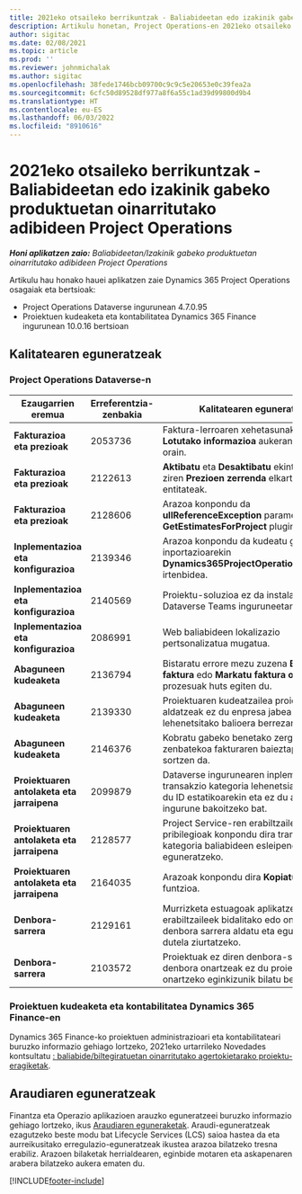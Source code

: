 ```yaml
---
title: 2021eko otsaileko berrikuntzak - Baliabideetan edo izakinik gabeko produktuetan oinarritutako adibideen Project Operations
description: Artikulu honetan, Project Operations-en 2021eko otsaileko bertsioan eskuragarri dauden kalitate-eguneratzeei buruzko informazioa ematen da, baliabideetan oinarritutako edo biltegiratu gabeko agertokietarako.
author: sigitac
ms.date: 02/08/2021
ms.topic: article
ms.prod: ''
ms.reviewer: johnmichalak
ms.author: sigitac
ms.openlocfilehash: 38fede1746bcb09700c9c9c5e20653e0c39fea2a
ms.sourcegitcommit: 6cfc50d89528df977a8f6a55c1ad39d99800d9b4
ms.translationtype: HT
ms.contentlocale: eu-ES
ms.lasthandoff: 06/03/2022
ms.locfileid: "8910616"
---
```

# <a name="whats-new-february-2021---project-operations-for-resourcenon-stocked-based-scenarios"></a>2021eko otsaileko berrikuntzak - Baliabideetan edo izakinik gabeko produktuetan oinarritutako adibideen Project Operations

_**Honi aplikatzen zaio:** Baliabideetan/Izakinik gabeko produktuetan oinarritutako adibideen Project Operations_

Artikulu hau honako hauei aplikatzen zaie Dynamics 365 Project Operations osagaiak eta bertsioak:

- Project Operations Dataverse ingurunean 4.7.0.95
- Proiektuen kudeaketa eta kontabilitatea Dynamics 365 Finance ingurunean 10.0.16 bertsioan 

## <a name="quality-updates"></a>Kalitatearen eguneratzeak

### <a name="project-operations-on-dataverse"></a>Project Operations Dataverse-n

| **Ezaugarrien eremua** | **Erreferentzia-zenbakia** | **Kalitatearen eguneratzea** |
| --- | --- | --- |
| **Fakturazioa eta prezioak** | 2053736 | Faktura-lerroaren xehetasunak **Faktura** > **Lotutako informazioa** aukeran daude orain. |
| **Fakturazioa eta prezioak** | 2122613 | **Aktibatu** eta **Desaktibatu** ekintzak kendu ziren **Prezioen zerrenda** elkarteko entitateak. |
| **Fakturazioa eta prezioak** | 2128606 | Arazoa konpondu da **ullReferenceException** parametroarekin **GetEstimatesForProject** pluginean. |
| **Inplementazioa eta konfigurazioa** | 2139346 | Arazoa konpondu da kudeatu gabeko inportazioarekin **Dynamics365ProjectOperationsDualWrite** irtenbidea. |
| **Inplementazioa eta konfigurazioa** | 2140569 | Proiektu-soluzioa ez da instalatu behar Dataverse Teams inguruneetan. |
| **Inplementazioa eta konfigurazioa** | 2086991 | Web baliabideen lokalizazio pertsonalizatua mugatua. |
| **Abaguneen kudeaketa** | 2136794 | Bistaratu errore mezu zuzena **Berretsi faktura** edo **Markatu faktura ordainduta** prozesuak huts egiten du. |
| **Abaguneen kudeaketa** | 2139330 | Proiektuaren kudeatzailea proiektu batean aldatzeak ez du enpresa jabea lehenetsitako balioera berrezarri behar. |
| **Abaguneen kudeaketa** | 2146376 | Kobratu gabeko benetako zergaren zenbatekoa fakturaren baieztapenetik sortzen da. |
| **Proiektuaren antolaketa eta jarraipena** | 2099879 | Dataverse ingurunearen inplementazioak transakzio kategoria lehenetsia sortu behar du ID estatikoarekin eta ez du ausaz sortu ingurune bakoitzeko bat. |
| **Proiektuaren antolaketa eta jarraipena** | 2128577 | Project Service-ren erabiltzaile pribilegioak konpondu dira transakzio kategoria baliabideen esleipenean eguneratzeko. |
| **Proiektuaren antolaketa eta jarraipena** | 2164035 | Arazoak konpondu dira **Kopiatu proiektua** funtzioa. |
| **Denbora-sarrera** | 2129161 | Murrizketa estuagoak aplikatzen dira erabiltzaileek bidalitako edo onartutako denbora sarrera aldatu eta eguneratu ezin dutela ziurtatzeko. |
| **Denbora-sarrera** | 2103572 | Proiektuak ez diren denbora-sarreren denbora onartzeak ez du proiektua onartzeko eginkizunik bilatu behar. |

### <a name="project-management-and-accounting-in-dynamics-365-finance"></a>Proiektuen kudeaketa eta kontabilitatea Dynamics 365 Finance-en 

Dynamics 365 Finance-ko proiektuen administrazioari eta kontabilitateari buruzko informazio gehiago lortzeko, 2021eko urtarrileko Novedades kontsultatu [: baliabide/biltegiratuetan oinarritutako agertokietarako proiektu-eragiketak](whats-new-jan-2021-resource-based.md).


## <a name="regulatory-updates"></a>Araudiaren eguneratzeak

Finantza eta Operazio aplikazioen arauzko eguneratzeei buruzko informazio gehiago lortzeko, ikus [Araudiaren eguneraketak](/dynamics365/finance/localizations/regulatory-updates). Araudi-eguneratzeak ezagutzeko beste modu bat Lifecycle Services (LCS) saioa hastea da eta aurreikusitako erregulazio-eguneratzeak ikustea arazoa bilatzeko tresna erabiliz. Arazoen bilaketak herrialdearen, eginbide motaren eta askapenaren arabera bilatzeko aukera ematen du.


[!INCLUDE[footer-include](../includes/footer-banner.md)]
